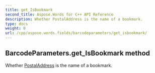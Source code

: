 ```yaml
---
title: get_IsBookmark
second_title: Aspose.Words for C++ API Reference
description: Whether PostalAddress is the name of a bookmark. 
type: docs
weight: 0
url: /cpp/aspose.words.fields/barcodeparameters/get_isbookmark/
---
```

## BarcodeParameters.get_IsBookmark method


Whether [PostalAddress](./get_postaladdress/) is the name of a bookmark.

